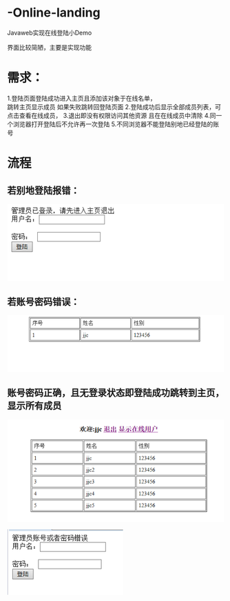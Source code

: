 # -Online-landing
Javaweb实现在线登陆小Demo

界面比较简陋，主要是实现功能
# 需求：
1.登陆页面登陆成功进入主页且添加该对象于在线名单，  
跳转主页显示成员  如果失败跳转回登陆页面 
2.登陆成功后显示全部成员列表，可点击查看在线成员，
3.退出即没有权限访问其他资源 且在在线成员中清除
4.同一个浏览器打开登陆后不允许再一次登陆
5.不同浏览器不能登陆别地已经登陆的账号
 
 
# 流程
## 若别地登陆报错：

![](https://github.com/jjc123/-Online-landing/blob/master/image/1.png?raw=true )
## 若账号密码错误：
![](https://github.com/jjc123/-Online-landing/blob/master/image/3.png?raw=true )
## 账号密码正确，且无登录状态即登陆成功跳转到主页，显示所有成员
![](https://github.com/jjc123/-Online-landing/blob/master/image/2.png?raw=true )

![](https://github.com/jjc123/-Online-landing/blob/master/image/4.png?raw=true )
